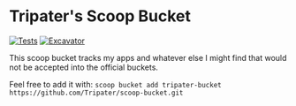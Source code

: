 # Tripater's Scoop Bucket

<!-- Uncomment the following line after replacing placeholders -->
[![Tests](https://github.com/<username>/<bucketname>/actions/workflows/ci.yml/badge.svg)](https://github.com/<username>/<bucketname>/actions/workflows/ci.yml) [![Excavator](https://github.com/<username>/<bucketname>/actions/workflows/excavator.yml/badge.svg)](https://github.com/<username>/<bucketname>/actions/workflows/excavator.yml)

This scoop bucket tracks my apps and whatever else I might find that would not be accepted into the official buckets.

Feel free to add it with: `scoop bucket add tripater-bucket https://github.com/Tripater/scoop-bucket.git`
